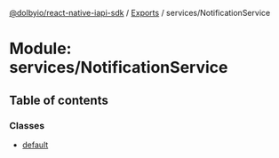 [@dolbyio/react-native-iapi-sdk](../README.md) / [Exports](../modules.md) / services/NotificationService

# Module: services/NotificationService

## Table of contents

### Classes

- [default](../classes/services_NotificationService.default.md)
